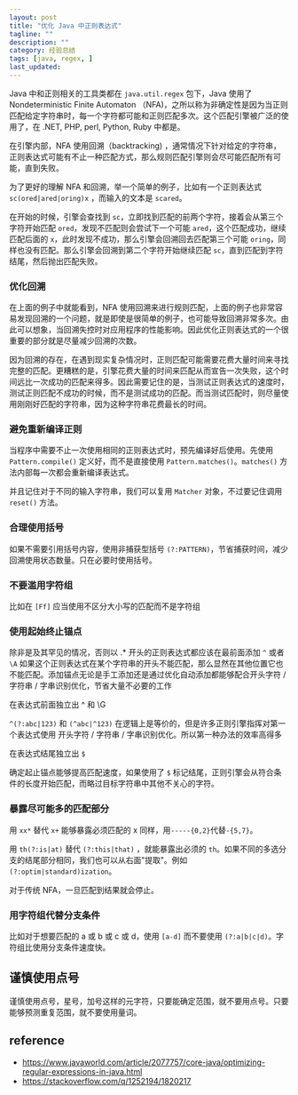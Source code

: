 ```yaml
---
layout: post
title: "优化 Java 中正则表达式"
tagline: ""
description: ""
category: 经验总结
tags: [java, regex, ]
last_updated:
---
```


Java 中和正则相关的工具类都在 `java.util.regex` 包下，Java 使用了 Nondeterministic Finite Automaton （NFA)，之所以称为非确定性是因为当正则匹配给定字符串时，每一个字符都可能和正则匹配多次。这个匹配引擎被广泛的使用了，在 .NET, PHP, perl, Python, Ruby 中都是。

在引擎内部，NFA 使用回溯（backtracking) ，通常情况下针对给定的字符串，正则表达式可能有不止一种匹配方式，那么规则匹配引擎则会尽可能匹配所有可能，直到失败。

为了更好的理解 NFA 和回溯，举一个简单的例子，比如有一个正则表达式 `sc(ored|ared|oring)x` ，而输入的文本是 `scared`。

在开始的时候，引擎会查找到 `sc`，立即找到匹配的前两个字符，接着会从第三个字符开始匹配 `ored`，发现不匹配则会尝试下一个可能 `ared`，这个匹配成功，继续匹配后面的 `x`，此时发现不成功，那么引擎会回溯回去匹配第三个可能 `oring`，同样也没有匹配。那么引擎会回溯到第二个字符开始继续匹配 `sc`，直到匹配到字符结尾，然后抛出匹配失败。

### 优化回溯
在上面的例子中就能看到，NFA 使用回溯来进行规则匹配，上面的例子也非常容易发现回溯的一个问题，就是即使是很简单的例子，也可能导致回溯非常多次。由此可以想象，当回溯失控时对应用程序的性能影响。因此优化正则表达式的一个很重要的部分就是尽量减少回溯的次数。

因为回溯的存在，在遇到现实复杂情况时，正则匹配可能需要花费大量时间来寻找完整的匹配。更糟糕的是，引擎花费大量的时间来匹配从而宣告一次失败，这个时间远比一次成功的匹配来得多。因此需要记住的是，当测试正则表达式的速度时，测试正则匹配不成功的时候，而不是测试成功的匹配。而当测试匹配时，则尽量使用刚刚好匹配的字符串，因为这种字符串花费最长的时间。

### 避免重新编译正则
当程序中需要不止一次使用相同的正则表达式时，预先编译好后使用。先使用 `Pattern.compile()` 定义好，而不是直接使用 `Pattern.matches()`。`matches()` 方法内部每一次都会重新编译表达式。

并且记住对于不同的输入字符串，我们可以复用 `Matcher` 对象，不过要记住调用 `reset()` 方法。

### 合理使用括号
如果不需要引用括号内容，使用非捕获型括号 `(?:PATTERN)`，节省捕获时间，减少回溯使用状态数量。只在必要时使用括号。

### 不要滥用字符组

比如在 `[Ff]` 应当使用不区分大小写的匹配而不是字符组

### 使用起始终止锚点

除非是及其罕见的情况，否则以 .* 开头的正则表达式都应该在最前面添加 `^` 或者 `\A` 如果这个正则表达式在某个字符串的开头不能匹配，那么显然在其他位置它也不能匹配。添加锚点无论是手工添加还是通过优化自动添加都能够配合开头字符 / 字符串 / 字串识别优化，节省大量不必要的工作

在表达式前面独立出 ^ 和 \G

`^(?:abc|123)` 和 `(^abc|^123)` 在逻辑上是等价的，但是许多正则引擎指挥对第一个表达式使用 开头字符 / 字符串 / 字串识别优化。所以第一种办法的效率高得多

在表达式结尾独立出 `$`

确定起止锚点能够提高匹配速度，如果使用了 `$` 标记结尾，正则引擎会从符合条件的长度开始匹配，而略过目标字符串中其他不关心的字符。

### 暴露尽可能多的匹配部分
用 `xx*` 替代 `x+` 能够暴露必须匹配的 x 同样，用`-----{0,2}`代替`-{5,7}`。

用 `th(?:is|at)` 替代 `(?:this|that)` ，就能暴露出必须的 `th`。如果不同的多选分支的结尾部分相同，我们也可以从右面"提取"。例如 `(?:optim|standard)ization`。

对于传统 NFA，一旦匹配到结果就会停止。


### 用字符组代替分支条件
比如对于想要匹配的 a 或 b 或 c 或 d，使用 `[a-d]` 而不要使用 `(?:a|b|c|d)`。字符组比使用分支条件速度快。

## 谨慎使用点号
谨慎使用点号，星号，加号这样的元字符，只要能确定范围，就不要用点号。只要能够预测重复范围，就不要使用量词。

## reference

- <https://www.javaworld.com/article/2077757/core-java/optimizing-regular-expressions-in-java.html>
- <https://stackoverflow.com/q/1252194/1820217>
